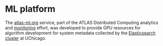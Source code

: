 # ML platform

The [atlas-ml.org](https://www.atlas-ml.org/) service, part of the ATLAS Distributed Computing analytics and [monitoring](https://adc-monitoring.web.cern.ch/) effort, was developed to provide GPU resources for algorithm development for system metadata collected by the [Elasticsearch cluster](https://atlas-kibana.mwt2.org:5601/) at UChicago. 

